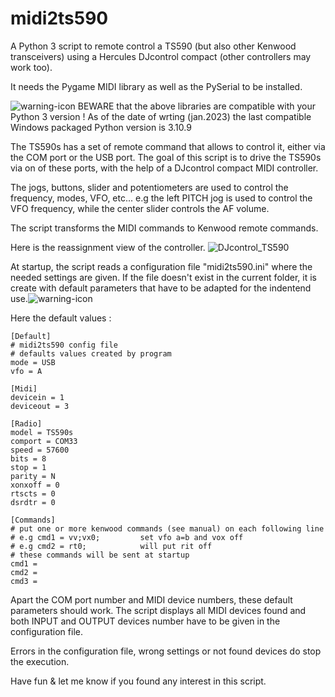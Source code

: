 # midi2ts590
A Python 3 script to remote control a TS590 (but also other Kenwood transceivers) using a Hercules DJcontrol compact (other controllers may work too).

It needs the Pygame MIDI library as well as the PySerial to be installed.

![warning-icon](https://user-images.githubusercontent.com/1655173/212655165-96c3ce3d-bde2-490f-a564-be5ad02a3db7.png)
BEWARE that the above libraries are compatible with your Python 3 version ! As of the date of wrting (jan.2023) the last compatible Windows packaged Python version is 3.10.9

The TS590s has a set of remote command that allows to control it, either via the COM port or the USB port.
The goal of this script is to drive the TS590s via on of these ports, with the help of a DJcontrol compact MIDI controller.

The jogs, buttons, slider and potentiometers are used to control the frequency, modes, VFO, etc...
e.g the left PITCH jog is used to control the VFO frequency, while the center slider controls the AF volume.

The script transforms the MIDI commands to Kenwood remote commands.

Here is the reassignment view of the controller.
![DJcontrol_TS590](https://user-images.githubusercontent.com/1655173/212649541-284efeca-9e17-44fd-b9a6-b3fc8dd16bab.JPG)

At startup, the script reads a configuration file "midi2ts590.ini" where the needed settings are given.
If the file doesn't exist in the current folder, it is create with default parameters that have to be adapted for the indentend use.![warning-icon](https://user-images.githubusercontent.com/1655173/212655126-f5725311-7f40-40d5-ab9d-14058675cd26.png)

Here the default values :

    [Default]
    # midi2ts590 config file
    # defaults values created by program
    mode = USB
    vfo = A

    [Midi]
    devicein = 1
    deviceout = 3

    [Radio]
    model = TS590s
    comport = COM33
    speed = 57600
    bits = 8
    stop = 1
    parity = N
    xonxoff = 0
    rtscts = 0
    dsrdtr = 0

    [Commands]
    # put one or more kenwood commands (see manual) on each following line
    # e.g cmd1 = vv;vx0;         set vfo a=b and vox off
    # e.g cmd2 = rt0;            will put rit off
    # these commands will be sent at startup
    cmd1 = 
    cmd2 = 
    cmd3 =
    
Apart the COM port number and MIDI device numbers, these default parameters should work.
The script displays all MIDI devices found and both INPUT and OUTPUT devices number have to be given in the configuration file.

Errors in the configuration file, wrong settings or not found devices do stop the execution.

Have fun & let me know if you found any interest in this script.
